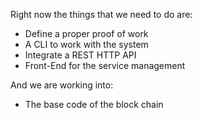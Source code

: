 Right now the things that we need to do are:

- Define a proper proof of work
- A CLI to work with the system
- Integrate a REST HTTP API
- Front-End for the service management

And we are working into:

- The base code of the block chain
